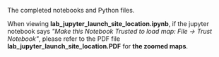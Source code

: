 The completed notebooks and Python files.

When viewing **lab_jupyter_launch_site_location.ipynb**, if the jupyter notebook says *"Make this Notebook Trusted to load map: File -> Trust Notebook"*, please refer to the PDF file **lab_jupyter_launch_site_location.PDF** for **the zoomed maps**.
